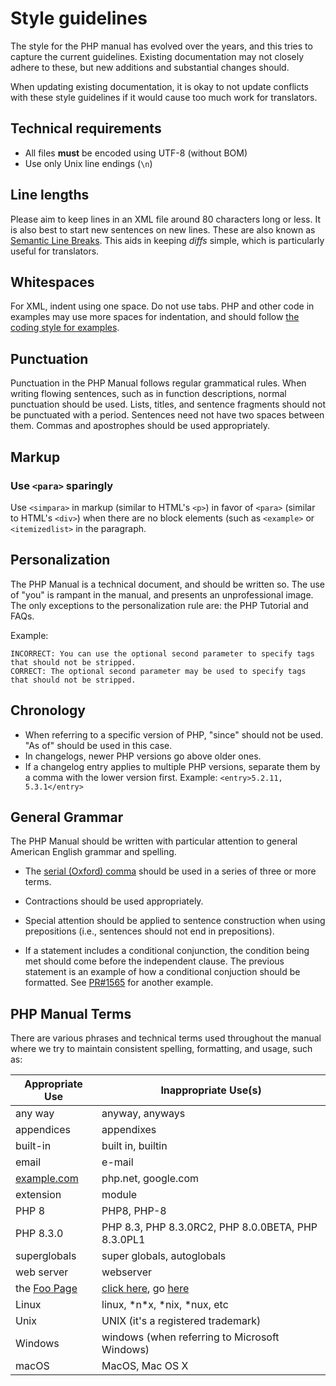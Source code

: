 # Style guidelines

The style for the PHP manual has evolved over the years, and this tries
to capture the current guidelines. Existing documentation may not closely
adhere to these, but new additions and substantial changes should.

When updating existing documentation, it is okay to not update
conflicts with these style guidelines if it would cause too much work
for translators.

## Technical requirements
- All files **must** be encoded using UTF-8 (without BOM)
- Use only Unix line endings (`\n`)

## Line lengths
Please aim to keep lines in an XML file around 80 characters long or less.
It is also best to start new sentences on new lines.
These are also known as [Semantic Line Breaks](https://sembr.org).
This aids in keeping *diffs* simple, which is particularly useful for translators.

## Whitespaces
For XML, indent using one space. Do not use tabs.
PHP and other code in examples may use more spaces for indentation, and
should follow [the coding style for examples](cs-for-examples.md).

## Punctuation
Punctuation in the PHP Manual follows regular grammatical rules.
When writing flowing sentences, such as in function descriptions, normal
punctuation should be used.
Lists, titles, and sentence fragments should not be punctuated with
a period.
Sentences need not have two spaces between them.
Commas and apostrophes should be used appropriately.

## Markup

### Use `<para>` sparingly

Use `<simpara>` in markup (similar to HTML's `<p>`) in favor of `<para>`
(similar to HTML's `<div>`) when there are no block elements (such as
`<example>` or `<itemizedlist>` in the paragraph.

## Personalization
The PHP Manual is a technical document, and should be written so. The use of "you" is rampant in the manual,
and presents an unprofessional image.  The only exceptions to the personalization rule are: the PHP Tutorial and FAQs.

Example:
```
INCORRECT: You can use the optional second parameter to specify tags that should not be stripped.
CORRECT: The optional second parameter may be used to specify tags that should not be stripped.
```

## Chronology
- When referring to a specific version of PHP, "since" should not be used. "As of" should be used in this case.
- In changelogs, newer PHP versions go above older ones.
- If a changelog entry applies to multiple PHP versions, separate them by a comma with the lower version first.
Example: `<entry>5.2.11, 5.3.1</entry>`

## General Grammar

The PHP Manual should be written with particular attention to general
American English grammar and spelling.

- The [serial (Oxford) comma](https://en.wikipedia.org/wiki/Serial_comma)
should be used in a series of three or more terms.

- Contractions should be used appropriately.

- Special attention should be applied to sentence construction when using
prepositions (i.e., sentences should not end in prepositions).

- If a statement includes a conditional conjunction, the condition being
met should come before the independent clause.
The previous statement is an example of how a conditional conjuction
should be formatted.
See [PR#1565](https://github.com/php/doc-en/pull/1565) for another
example.

## PHP Manual Terms

There are various phrases and technical terms used throughout the manual where
we try to maintain consistent spelling, formatting, and usage, such as:

Appropriate Use          | Inappropriate Use(s)
-------------------------|--------------------------------------------
any way                  | anyway, anyways
appendices               | appendixes
built-in                 | built in, builtin
email                    | e-mail
[example.com][example]   | php.net, google.com
extension                | module
PHP 8                    | PHP8, PHP-8
PHP 8.3.0                | PHP 8.3, PHP 8.3.0RC2, PHP 8.0.0BETA, PHP 8.3.0PL1
superglobals             | super globals, autoglobals
web server               | webserver
the [Foo Page][example]  | [click here][example], go [here][example]
Linux                    | linux, \*n\*x, \*nix, \*nux, etc
Unix                     | UNIX (it's a registered trademark)
Windows                  | windows (when referring to Microsoft Windows)
macOS                    | MacOS, Mac OS X

[example]: http://example.com
